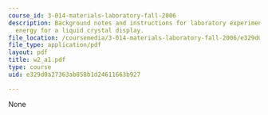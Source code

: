 ```yaml
---
course_id: 3-014-materials-laboratory-fall-2006
description: Background notes and instructions for laboratory experiments on switching
  energy for a liquid crystal display.
file_location: /coursemedia/3-014-materials-laboratory-fall-2006/e329d0a27363ab858b1d24611663b927_w2_a1.pdf
file_type: application/pdf
layout: pdf
title: w2_a1.pdf
type: course
uid: e329d0a27363ab858b1d24611663b927

---
```

None